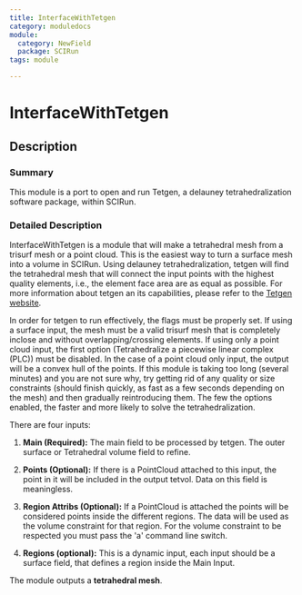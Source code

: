 ```yaml
---
title: InterfaceWithTetgen
category: moduledocs
module:
  category: NewField
  package: SCIRun
tags: module

---
```


# InterfaceWithTetgen

## Description

### Summary

This module is a port to open and run Tetgen, a delauney tetrahedralization software package, within SCIRun.

### Detailed Description

InterfaceWithTetgen is a module that will make a tetrahedral mesh from a trisurf mesh or a point cloud. This is the easiest way to turn a surface mesh into a volume in SCIRun. Using delauney tetrahedralization, tetgen will find the tetrahedral mesh that will connect the input points with the highest quality elements, i.e., the element face area are as equal as possible. For more information about tetgen an its capabilities, please refer to the [Tetgen website](http://wias-berlin.de/software/tetgen/).

In order for tetgen to run effectively, the flags must be properly set. If using a surface input, the mesh must be a valid trisurf mesh that is completely inclose and without overlapping/crossing elements. If using only a point cloud input, the first option (Tetrahedralize a piecewise linear complex (PLC)) must be disabled. In the case of a point cloud only input, the output will be a convex hull of the points. If this module is taking too long (several minutes) and you are not sure why, try getting rid of any quality or size constraints (should finish quickly, as fast as a few seconds depending on the mesh) and then gradually reintroducing them. The few the options enabled, the faster and more likely to solve the tetrahedralization.

There are four inputs:

  1. **Main (Required):** The main field to be processed by tetgen. The outer surface or Tetrahedral volume field to refine.

  2. **Points (Optional):** If there is a PointCloud attached to this input, the point in it will be included in the output tetvol. Data on this field is meaningless.

  3. **Region Attribs (Optional):** If a PointCloud is attached the points will be considered points inside the different regions. The data will be used as the volume constraint for that region. For the volume constraint to be respected you must pass the 'a' command line switch.

  4. **Regions (optional):** This is a dynamic input, each input should be a surface field, that defines a region inside the Main Input.


The module outputs a **tetrahedral mesh**.


